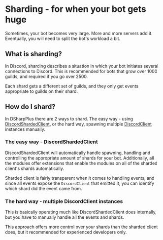 # Sharding - for when your bot gets huge

Sometimes, your bot becomes very large. More and more servers add it. Eventually, you will need to split the bot's workload 
a bit.

## What is sharding?

In Discord, sharding describes a situation in which your bot initiates several connections to Discord. This is recommended for 
bots that grow over 1000 guilds, and required if you go over 2500.

Each shard gets a different set of guilds, and they only get events appropriate to guilds on their shard.

## How do I shard?

In DSharpPlus there are 2 ways to shard. The easy way - using [DiscordShardedClient](/api/DSharpPlus.DiscordShardedClient.html "DiscordShardedClient"), 
or the hard way, spawning multiple [DiscordClient](/api/DSharpPlus.DiscordClient.html) instances manually.

### The easy way - DiscordShardedClient

DiscordShardedClient will automatically handle spawning, handling and controlling the appropriate amount of shards for your 
bot. Additionally, all the modules offer extensions that enable the modules on all of the sharded client's shards automatically.

Sharded client is fairly transparent when it comes to handling events, and since all events expose the `DiscordClient` that 
emitted it, you can identify which shard did the event came from.

### The hard way - multiple DiscordClient instances

This is basically operating much like DiscordShardedClient does internally, but you have to manually handle all the events 
and shards.

This approach offers more control over your shards than the sharded client does, but it recommended for experienced developers 
only.
